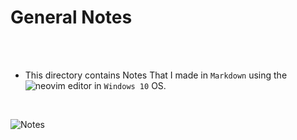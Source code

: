 # General Notes

<br>
<br>

- This directory contains Notes That I made in `Markdown` using the ![neovim](https://neovim.io/) editor in `Windows 10` OS.

<br>

![Notes](https://i.imgur.com/dafiFru.jpeg)
